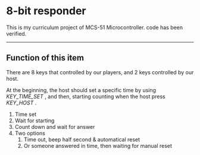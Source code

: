 # 8-bit responder

This is my curriculum project of MCS-51 Microcontroller.
code has been verified.

---

## Function of this item

There are 8 keys that controlled by our players, and 2 keys controlled by our host.

At the beginning, the host should set a specific time by using *KEY_TIME_SET* , and then, starting counting when the host  press *KEY_HOST* .

1. Time set
2. Wait for starting
3. Count down and wait for answer
4. Two options
   1. Time out, beep half second & automatical reset
   2. Or someone answered in time, then waiting for manual reset
